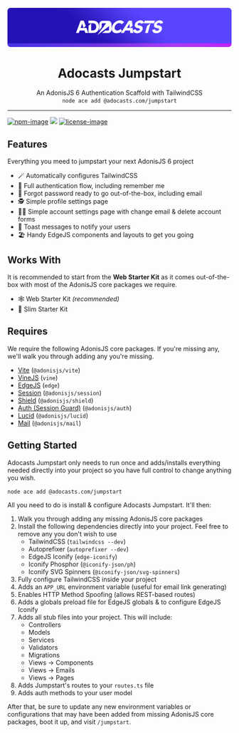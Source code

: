 ![Adocasts](https://github.com/adocasts/.github/blob/main/assets/brand-banner-rounded.png?raw=true)

<h1 align="center">
  Adocasts Jumpstart
</h1>
<p align="center">
  An AdonisJS 6 Authentication Scaffold with TailwindCSS
  <br/>
  <code>node ace add @adocasts.com/jumpstart</code>
</p>

<hr />

[![npm-image]][npm-url] ![][typescript-image] [![license-image]][license-url]

## Features
Everything you meed to jumpstart your next AdonisJS 6 project
- 🪄 Automatically configures TailwindCSS
- 🔐 Full authentication flow, including remember me
- 🔏 Forgot password ready to go out-of-the-box, including email
- 🕵️ Simple profile settings page
- 👨‍💻 Simple account settings page with change email & delete account forms
- 🚨 Toast messages to notify your users
- 🏖️ Handy EdgeJS components and layouts to get you going

## Works With
It is recommended to start from the **Web Starter Kit** as it comes out-of-the-box with most of the AdonisJS core packages we require.
- 🕸️ Web Starter Kit *(recommended)*
- 📏 Slim Starter Kit

## Requires
We require the following AdonisJS core packages. If you're missing any, we'll walk you through adding any you're missing.
- [Vite](https://docs.adonisjs.com/guides/basics/vite) (`@adonisjs/vite`)
- [VineJS](https://docs.adonisjs.com/guides/basics/validation) (`vine`)
- [EdgeJS](https://docs.adonisjs.com/guides/views-and-templates/edgejs) (`edge`)
- [Session](https://docs.adonisjs.com/guides/basics/session) (`@adonisjs/session`)
- [Shield](https://docs.adonisjs.com/guides/security/securing-ssr-applications) (`@adonisjs/shield`)
- [Auth (Session Guard)](https://docs.adonisjs.com/guides/authentication/introduction) (`@adonisjs/auth`)
- [Lucid](https://docs.adonisjs.com/guides/database/lucid) (`@adonisjs/lucid`)
- [Mail](https://docs.adonisjs.com/guides/digging-deeper/mail) (`@adonisjs/mail`)

## Getting Started
Adocasts Jumpstart only needs to run once and adds/installs everything needed directly into your project so you have full control to change anything you wish.
```shell
node ace add @adocasts.com/jumpstart
```
All you need to do is install & configure Adocasts Jumpstart. It'll then:
1. Walk you through adding any missing AdonisJS core packages
2. Install the following dependencies directly into your project. Feel free to remove any you don't wish to use
   - TailwindCSS (`tailwindcss --dev`)
   - Autoprefixer (`autoprefixer --dev`)
   - EdgeJS Iconify (`edge-iconify`)
   - Iconify Phosphor (`@iconify-json/ph`)
   - Iconify SVG Spinners (`@iconify-json/svg-spinners`)
3. Fully configure TailwindCSS inside your project
4. Adds an `APP_URL` environment variable (useful for email link generating)
5. Enables HTTP Method Spoofing (allows REST-based routes)
6. Adds a globals preload file for EdgeJS globals & to configure EdgeJS Iconify
7. Adds all stub files into your project. This will include:
   - Controllers
   - Models
   - Services
   - Validators
   - Migrations
   - Views -> Components
   - Views -> Emails
   - Views -> Pages
8. Adds Jumpstart's routes to your `routes.ts` file
9. Adds auth methods to your user model

After that, be sure to update any new environment variables or configurations that may have been added from missing AdonisJS core packages, boot it up, and visit `/jumpstart`.

[npm-image]: https://img.shields.io/npm/v/@adocasts.com/jumpstart/latest.svg?style=for-the-badge&logo=npm
[npm-url]: https://www.npmjs.com/package/@adocasts.com/jumpstart/v/latest 'npm'
[typescript-image]: https://img.shields.io/badge/Typescript-294E80.svg?style=for-the-badge&logo=typescript
[license-url]: LICENSE.md
[license-image]: https://img.shields.io/github/license/adocasts/generate-models?style=for-the-badge
